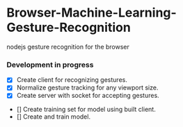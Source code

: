 # Browser-Machine-Learning-Gesture-Recognition
nodejs gesture recognition for the browser

### Development in progress

* [x] Create client for recognizing gestures.
* [x] Normalize gesture tracking for any viewport size.
* [x] Create server with socket for accepting gestures.
* [] Create training set for model using built client.
* [] Create and train model. 